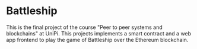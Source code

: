 # Battleship

This is the final project of the course "Peer to peer systems and blockchains" at UniPi. This projects implements a smart contract and a web app frontend to play the game of Battleship over the Ethereum blockchain.
